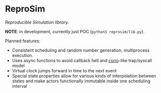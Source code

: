# ReproSim
_Reproducible Simulation library._

**NOTE**: in development, currently just POC (`python3 reprosim/lib.py`).

Planned features:
- Consistent scheduling and random number generation, multiprocess execution.
- Uses async functions to avoid callback hell and [curio](https://github.com/dabeaz/curio)-like trap/syscall model
- Virtual clock jumps forward in time to the next event
- Special state properties allow for various kinds of interpolation between states and make actors functionally immutable inside one scheduling interval